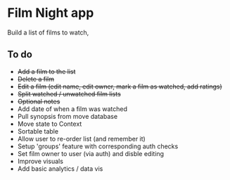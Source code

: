 # Film Night app

Build a list of films to watch,

## To do

- ~~Add a film to the list~~
- ~~Delete a film~~
- ~~Edit a film (edit name, edit owner, mark a film as watched, add ratings)~~
- ~~Split watched / unwatched film lists~~
- ~~Optional notes~~
- Add date of when a film was watched
- Pull synopsis from move database
- Move state to Context
- Sortable table
- Allow user to re-order list (and remember it)
- Setup 'groups' feature with corresponding auth checks
- Set film owner to user (via auth) and disble editing
- Improve visuals
- Add basic analytics / data vis
